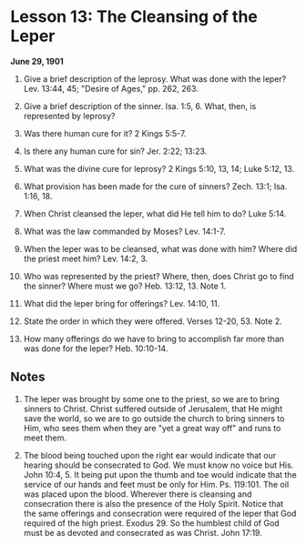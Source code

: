 # Lesson 13: The Cleansing of the Leper

**June 29, 1901**

1. Give a brief description of the leprosy. What was done with the leper? Lev. 13:44, 45; "Desire of Ages," pp. 262, 263.

2. Give a brief description of the sinner. Isa. 1:5, 6. What, then, is represented by leprosy?

3. Was there human cure for it? 2 Kings 5:5-7.

4. Is there any human cure for sin? Jer. 2:22; 13:23.

5. What was the divine cure for leprosy? 2 Kings 5:10, 13, 14; Luke 5:12, 13.

6. What provision has been made for the cure of sinners? Zech. 13:1; Isa. 1:16, 18.

7. When Christ cleansed the leper, what did He tell him to do? Luke 5:14.

8. What was the law commanded by Moses? Lev. 14:1-7.

9. When the leper was to be cleansed, what was done with him? Where did the priest meet him? Lev. 14:2, 3.

10. Who was represented by the priest? Where, then, does Christ go to find the sinner? Where must we go? Heb. 13:12, 13. Note 1.

11. What did the leper bring for offerings? Lev. 14:10, 11.

12. State the order in which they were offered. Verses 12-20, 53. Note 2.

13. How many offerings do we have to bring to accomplish far more than was done for the leper? Heb. 10:10-14.

## Notes

1. The leper was brought by some one to the priest, so we are to bring sinners to Christ. Christ suffered outside of Jerusalem, that He might save the world, so we are to go outside the church to bring sinners to Him, who sees them when they are "yet a great way off" and runs to meet them.

2. The blood being touched upon the right ear would indicate that our hearing should be consecrated to God. We must know no voice but His. John 10:4, 5. It being put upon the thumb and toe would indicate that the service of our hands and feet must be only for Him. Ps. 119:101. The oil was placed upon the blood. Wherever there is cleansing and consecration there is also the presence of the Holy Spirit. Notice that the same offerings and consecration were required of the leper that God required of the high priest. Exodus 29. So the humblest child of God must be as devoted and consecrated as was Christ. John 17:19.